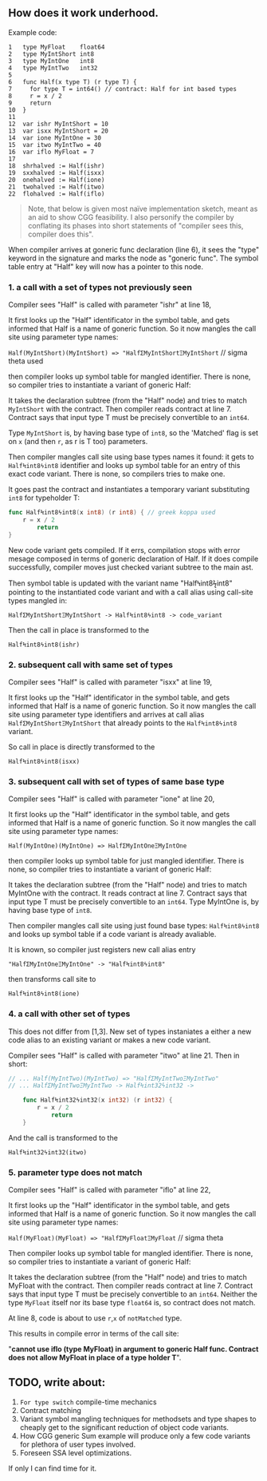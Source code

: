 ## How does it work underhood.

Example code:

```
1   type MyFloat    float64
2   type MyIntShort int8
3   type MyIntOne   int8
4   type MyIntTwo   int32
5   
6   func Half(x type T) (r type T) {
7     for type T = int64() // contract: Half for int based types
8     r = x / 2
9     return
10  }
11  
12  var ishr MyIntShort = 10
13  var isxx MyIntShort = 20
14  var ione MyIntOne = 30
15  var itwo MyIntTwo = 40
16  var iflo MyFloat = 7
17  
18  shrhalved := Half(ishr)
19  sxxhalved := Half(isxx)
20  onehalved := Half(ione)
21  twohalved := Half(itwo)
22  flohalved := Half(iflo)
```

> Note, that below is given most naïve implementation sketch, meant as
> an aid to show CGG feasibility. I also personify the compiler by conflating
> its phases into short statements of "compiler sees this, compiler does this".

When compiler arrives at goneric func declaration (line 6), it sees the
"type" keyword in the signature and marks the node as "goneric func".
The symbol table entry at "Half" key will now has a pointer to this node.


### 1. a call with a set of types not previously seen

Compiler sees "Half" is called with parameter "ishr" at line 18,

It first looks up the "Half" identificator in the symbol table, and gets
informed that Half is a name of goneric function. So it now mangles the
call site using parameter type names:

`Half(MyIntShort)(MyIntShort) => "HalfΣMyIntShortΞMyIntShort` // sigma theta used

then compiler looks up symbol table for mangled identifier. There is none,
so compiler tries to instantiate a variant of goneric Half:

It takes the declaration subtree (from the "Half" node) and tries to match
`MyIntShort` with the contract. Then compiler reads contract at line 7.
Contract says that input type T must be precisely convertible to an `int64`.

Type `MyIntShort` is, by having base type of `int8`, so the 'Matched'
flag is set on `x` (and then `r`, as r is T too) parameters.

Then compiler mangles call site using base types names it found: it gets to
`HalfϞint8ϟint8` identifier and looks up symbol table for an entry of this
exact code variant. There is none, so compilers tries to make one.

It goes past the contract and instantiates a temporary variant substituting
`int8` for typeholder T:

```go
func HalfϞint8ϟint8(x int8) (r int8) { // greek koppa used
    r = x / 2
		return
}
```

New code variant gets compiled. If it errs, compilation stops with error
mesage composed in terms of goneric declaration of Half. If it does compile
successfully, compiler moves just checked variant subtree to the main ast.

Then symbol table is updated with the variant name "HalfϞint8ϟint8" pointing
to the instantiated code variant and with a call alias using call-site types
mangled in:

`HalfΣMyIntShortΞMyIntShort -> HalfϞint8ϟint8 -> code_variant`

Then the call in place is transformed to the

  `HalfϞint8ϟint8(ishr)`


### 2. subsequent call with same set of types

Compiler sees "Half" is called with parameter "isxx" at line 19,

It first looks up the "Half" identificator in the symbol table, and gets
informed that Half is a name of goneric function. So it now mangles the
call site using parameter type identifiers and arrives at call alias
`HalfΣMyIntShortΞMyIntShort` that already points to the `HalfϞint8ϟint8`
variant.

So call in place is directly transformed to the

  `HalfϞint8ϟint8(isxx)`


### 3. subsequent call with set of types of same base type

Compiler sees "Half" is called with parameter "ione" at line 20,

It first looks up the "Half" identificator in the symbol table, and gets
informed that Half is a name of goneric function. So it now mangles the
call site using parameter type names:

`Half(MyIntOne)(MyIntOne) => HalfΣMyIntOneΞMyIntOne`

then compiler looks up symbol table for just mangled identifier.
There is none, so compiler tries to instantiate a variant of goneric Half:

It takes the declaration subtree (from the "Half" node) and tries to match
MyIntOne with the contract. It reads contract at line 7. Contract says
that input type T must be precisely convertible to an `int64`. Type
MyIntOne is, by having base type of `int8`.

Then compiler mangles call site using just found base types: `HalfϞint8ϟint8`
and looks up symbol table if a code variant is already avaliable.

It is known, so compiler just registers new call alias entry

`"HalfΣMyIntOneΞMyIntOne" -> "HalfϞint8ϟint8"`

then transforms call site to

  `HalfϞint8ϟint8(ione)`


### 4. a call with other set of types

This does not differ from [1,3]. New set of types instaniates a either a new
code alias to an existing variant or makes a new code variant.

Compiler sees "Half" is called with parameter "itwo" at line 21. Then in short:

```go
// ... Half(MyIntTwo)(MyIntTwo) => "HalfΣMyIntTwoΞMyIntTwo"
// ... HalfΣMyIntTwoΞMyIntTwo -> HalfϞint32ϟint32 ->

    func HalfϞint32ϟint32(x int32) (r int32) { 
        r = x / 2
    		return
    }
```

And the call is transformed to the

  `HalfϞint32ϟint32(itwo)`


### 5. parameter type does not match

Compiler sees "Half" is called with parameter "iflo" at line 22,

It first looks up the "Half" identificator in the symbol table, and gets
informed that Half is a name of goneric function. So it now mangles the
call site using parameter type names:

`Half(MyFloat)(MyFloat) => "HalfΣMyFloatΞMyFloat` // sigma theta

Then compiler looks up symbol table for mangled identifier. There is none,
so compiler tries to instantiate a variant of goneric Half:

It takes the declaration subtree (from the "Half" node) and tries to match
MyFloat with the contract. Then compiler reads contract at line 7.
Contract says that input type T must be precisely convertible to an `int64`.
Neither the type `MyFloat` itself nor its base type `float64` is,
so contract does not match. 

At line 8, code is about to use `r`,`x` of `notMatched` type.

This results in compile error in terms of the call site:

"**cannot use iflo (type MyFloat) in argument to goneric Half func.
Contract does not allow MyFloat in place of a type holder T**".

## TODO, write about:

1. `For type switch` compile-time mechanics
1. Contract matching
1. Variant symbol mangling techniques for methodsets
   and type shapes to cheaply get to the significant
 	reduction of object code variants.
1. How CGG generic Sum example will produce only a few
   code variants for plethora of user types involved.
1. Foreseen SSA level optimizations.

If only I can find time for it.

